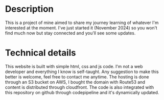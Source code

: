 # Description
This is a project of mine aimed to share my journey learning of whatever I'm interested at the moment.
I've just started it (November 2024) so you won't find much now but stay connected and you'll see some updates.

# Technical details
This website is built with simple html, css and js code. I'm not a web developer and everything I know is self-taught.
Any suggestion to make this better is welcome, feel free to contact me anytime.
The hosting is done through an S3 bucket on AWS, I bought the domain with Route53 and content is distributed through cloudfront.
The code is also integrated with this repository on github through codepipeline and it's dynamically updated.
